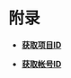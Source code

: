 # 附录<a name="ZH-CN_TOPIC_0171277623"></a>

-   **[获取项目ID](获取项目ID.md)**  

-   **[获取帐号ID](获取帐号ID.md)**  


